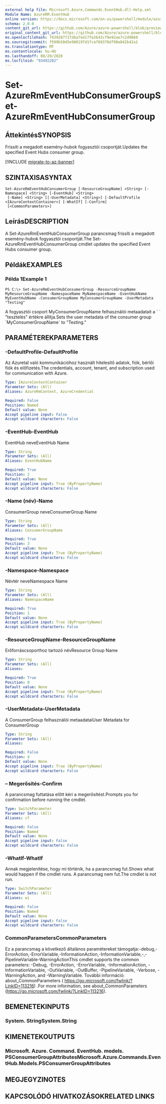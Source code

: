 ```yaml
---
external help file: Microsoft.Azure.Commands.EventHub.dll-Help.xml
Module Name: AzureRM.EventHub
online version: https://docs.microsoft.com/en-us/powershell/module/azurerm.eventhub/set-azurermeventhubconsumergroup
schema: 2.0.0
content_git_url: https://github.com/Azure/azure-powershell/blob/preview/src/ResourceManager/EventHub/Commands.EventHub/help/Set-AzureRmEventHubConsumerGroup.md
original_content_git_url: https://github.com/Azure/azure-powershell/blob/preview/src/ResourceManager/EventHub/Commands.EventHub/help/Set-AzureRmEventHubConsumerGroup.md
ms.openlocfilehash: 743928771fdba7ed17fe2643cf9e92ae7c2d9860
ms.sourcegitcommit: f599b50d5e980197d1fca769378df90a842b42a1
ms.translationtype: MT
ms.contentlocale: hu-HU
ms.lasthandoff: 08/20/2020
ms.locfileid: "93492282"
---
```

# <span data-ttu-id="72032-101">Set-AzureRmEventHubConsumerGroup</span><span class="sxs-lookup"><span data-stu-id="72032-101">Set-AzureRmEventHubConsumerGroup</span></span>

## <span data-ttu-id="72032-102">Áttekintés</span><span class="sxs-lookup"><span data-stu-id="72032-102">SYNOPSIS</span></span>
<span data-ttu-id="72032-103">Frissíti a megadott esemény-hubok fogyasztói csoportját.</span><span class="sxs-lookup"><span data-stu-id="72032-103">Updates the specified Event Hubs consumer group.</span></span>

[!INCLUDE [migrate-to-az-banner](../../includes/migrate-to-az-banner.md)]

## <span data-ttu-id="72032-104">SZINTAXISA</span><span class="sxs-lookup"><span data-stu-id="72032-104">SYNTAX</span></span>

```
Set-AzureRmEventHubConsumerGroup [-ResourceGroupName] <String> [-Namespace] <String> [-EventHub] <String>
 [-Name] <String> [[-UserMetadata] <String>] [-DefaultProfile <IAzureContextContainer>] [-WhatIf] [-Confirm]
 [<CommonParameters>]
```

## <span data-ttu-id="72032-105">Leírás</span><span class="sxs-lookup"><span data-stu-id="72032-105">DESCRIPTION</span></span>
<span data-ttu-id="72032-106">A Set-AzureRmEventHubConsumerGroup parancsmag frissíti a megadott esemény-hubok fogyasztói csoportját.</span><span class="sxs-lookup"><span data-stu-id="72032-106">The Set-AzureRmEventHubConsumerGroup cmdlet updates the specified Event Hubs consumer group.</span></span>

## <span data-ttu-id="72032-107">Példák</span><span class="sxs-lookup"><span data-stu-id="72032-107">EXAMPLES</span></span>

### <span data-ttu-id="72032-108">Példa 1</span><span class="sxs-lookup"><span data-stu-id="72032-108">Example 1</span></span>
```
PS C:\> Set-AzureRmEventHubConsumerGroup -ResourceGroupName MyResourceGroupName -NamespaceName MyNamespaceName -EventHubName MyEventHubName -ConsumerGroupName MyConsumerGroupName -UserMetadata "Testing"
```

<span data-ttu-id="72032-109">A fogyasztói csoport MyConsumerGroupName felhasználói metaadatait a \` \` "tesztelés" értékre állítja.</span><span class="sxs-lookup"><span data-stu-id="72032-109">Sets the user metadata of the consumer group \`MyConsumerGroupName\` to "Testing."</span></span>

## <span data-ttu-id="72032-110">PARAMÉTEREK</span><span class="sxs-lookup"><span data-stu-id="72032-110">PARAMETERS</span></span>

### <span data-ttu-id="72032-111">-DefaultProfile</span><span class="sxs-lookup"><span data-stu-id="72032-111">-DefaultProfile</span></span>
<span data-ttu-id="72032-112">Az Azuretal való kommunikációhoz használt hitelesítő adatok, fiók, bérlői fiók és előfizetés.</span><span class="sxs-lookup"><span data-stu-id="72032-112">The credentials, account, tenant, and subscription used for communication with Azure.</span></span>

```yaml
Type: IAzureContextContainer
Parameter Sets: (All)
Aliases: AzureRmContext, AzureCredential

Required: False
Position: Named
Default value: None
Accept pipeline input: False
Accept wildcard characters: False
```

### <span data-ttu-id="72032-113">-EventHub</span><span class="sxs-lookup"><span data-stu-id="72032-113">-EventHub</span></span>
<span data-ttu-id="72032-114">EventHub neve</span><span class="sxs-lookup"><span data-stu-id="72032-114">EventHub Name</span></span>

```yaml
Type: String
Parameter Sets: (All)
Aliases: EventHubName

Required: True
Position: 2
Default value: None
Accept pipeline input: True (ByPropertyName)
Accept wildcard characters: False
```

### <span data-ttu-id="72032-115">-Name (név)</span><span class="sxs-lookup"><span data-stu-id="72032-115">-Name</span></span>
<span data-ttu-id="72032-116">ConsumerGroup neve</span><span class="sxs-lookup"><span data-stu-id="72032-116">ConsumerGroup Name</span></span>

```yaml
Type: String
Parameter Sets: (All)
Aliases: ConsumerGroupName

Required: True
Position: 3
Default value: None
Accept pipeline input: True (ByPropertyName)
Accept wildcard characters: False
```

### <span data-ttu-id="72032-117">-Namespace</span><span class="sxs-lookup"><span data-stu-id="72032-117">-Namespace</span></span>
<span data-ttu-id="72032-118">Névtér neve</span><span class="sxs-lookup"><span data-stu-id="72032-118">Namespace Name</span></span>

```yaml
Type: String
Parameter Sets: (All)
Aliases: NamespaceName

Required: True
Position: 1
Default value: None
Accept pipeline input: True (ByPropertyName)
Accept wildcard characters: False
```

### <span data-ttu-id="72032-119">-ResourceGroupName</span><span class="sxs-lookup"><span data-stu-id="72032-119">-ResourceGroupName</span></span>
<span data-ttu-id="72032-120">Erőforráscsoporthoz tartozó név</span><span class="sxs-lookup"><span data-stu-id="72032-120">Resource Group Name</span></span>

```yaml
Type: String
Parameter Sets: (All)
Aliases:

Required: True
Position: 0
Default value: None
Accept pipeline input: True (ByPropertyName)
Accept wildcard characters: False
```

### <span data-ttu-id="72032-121">-UserMetadata</span><span class="sxs-lookup"><span data-stu-id="72032-121">-UserMetadata</span></span>
<span data-ttu-id="72032-122">A ConsumerGroup felhasználói metaadatai</span><span class="sxs-lookup"><span data-stu-id="72032-122">User Metadata for ConsumerGroup</span></span>

```yaml
Type: String
Parameter Sets: (All)
Aliases:

Required: False
Position: 4
Default value: None
Accept pipeline input: True (ByPropertyName)
Accept wildcard characters: False
```

### <span data-ttu-id="72032-123">– Megerősítés</span><span class="sxs-lookup"><span data-stu-id="72032-123">-Confirm</span></span>
<span data-ttu-id="72032-124">A parancsmag futtatása előtt kéri a megerősítést.</span><span class="sxs-lookup"><span data-stu-id="72032-124">Prompts you for confirmation before running the cmdlet.</span></span>

```yaml
Type: SwitchParameter
Parameter Sets: (All)
Aliases: cf

Required: False
Position: Named
Default value: None
Accept pipeline input: False
Accept wildcard characters: False
```

### <span data-ttu-id="72032-125">-WhatIf</span><span class="sxs-lookup"><span data-stu-id="72032-125">-WhatIf</span></span>
<span data-ttu-id="72032-126">Annak megjelenítése, hogy mi történik, ha a parancsmag fut.</span><span class="sxs-lookup"><span data-stu-id="72032-126">Shows what would happen if the cmdlet runs.</span></span>
<span data-ttu-id="72032-127">A parancsmag nem fut.</span><span class="sxs-lookup"><span data-stu-id="72032-127">The cmdlet is not run.</span></span>

```yaml
Type: SwitchParameter
Parameter Sets: (All)
Aliases: wi

Required: False
Position: Named
Default value: None
Accept pipeline input: False
Accept wildcard characters: False
```

### <span data-ttu-id="72032-128">CommonParameters</span><span class="sxs-lookup"><span data-stu-id="72032-128">CommonParameters</span></span>
<span data-ttu-id="72032-129">Ez a parancsmag a következő általános paramétereket támogatja:-debug,-ErrorAction,-ErrorVariable,-InformationAction,-InformationVariable,-,-PipelineVariable-WarningAction</span><span class="sxs-lookup"><span data-stu-id="72032-129">This cmdlet supports the common parameters: -Debug, -ErrorAction, -ErrorVariable, -InformationAction, -InformationVariable, -OutVariable, -OutBuffer, -PipelineVariable, -Verbose, -WarningAction, and -WarningVariable.</span></span>
<span data-ttu-id="72032-130">További információ: about_CommonParameters ( https://go.microsoft.com/fwlink/?LinkID=113216) .</span><span class="sxs-lookup"><span data-stu-id="72032-130">For more information, see about_CommonParameters (https://go.microsoft.com/fwlink/?LinkID=113216).</span></span>

## <span data-ttu-id="72032-131">BEMENETEK</span><span class="sxs-lookup"><span data-stu-id="72032-131">INPUTS</span></span>

### <span data-ttu-id="72032-132">System. String</span><span class="sxs-lookup"><span data-stu-id="72032-132">System.String</span></span>


## <span data-ttu-id="72032-133">KIMENETEK</span><span class="sxs-lookup"><span data-stu-id="72032-133">OUTPUTS</span></span>

### <span data-ttu-id="72032-134">Microsoft. Azure. Command. EventHub. models. PSConsumerGroupAttributes</span><span class="sxs-lookup"><span data-stu-id="72032-134">Microsoft.Azure.Commands.EventHub.Models.PSConsumerGroupAttributes</span></span>


## <span data-ttu-id="72032-135">MEGJEGYZI</span><span class="sxs-lookup"><span data-stu-id="72032-135">NOTES</span></span>

## <span data-ttu-id="72032-136">KAPCSOLÓDÓ HIVATKOZÁSOK</span><span class="sxs-lookup"><span data-stu-id="72032-136">RELATED LINKS</span></span>
